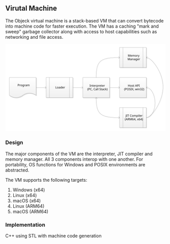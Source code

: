 ## Virutal Machine
The Objeck virtual machine is a stack-based VM that can convert bytecode into machine code for faster execution. The VM has a caching "mark and sweep" garbage collector along with access to host capabilities such as networking and file access.

![alt text](../../docs/images/design3.svg "Objeck VM")

### Design
The major components of the VM are the interpreter, JIT compiler and memory manager. All 3 components interop with one another. For portability, OS functions for Windows and POSIX environments are abstracted.

The VM supports the following targets:

1. Windows (x64)
2. Linux (x64)
3. macOS (x64)
4. Linux (ARM64)
5. macOS (ARM64)

### Implementation
C++ using STL with machine code generation
